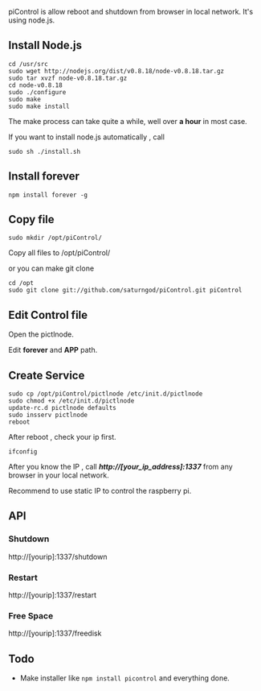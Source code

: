 piControl is allow reboot and shutdown from browser in local network. It's using node.js.

## Install Node.js

	cd /usr/src
	sudo wget http://nodejs.org/dist/v0.8.18/node-v0.8.18.tar.gz
	sudo tar xvzf node-v0.8.18.tar.gz
	cd node-v0.8.18
	sudo ./configure
	sudo make
	sudo make install
	
The make process can take quite a while, well over **a hour** in most case.

If you want to install node.js automatically , call

	sudo sh ./install.sh

## Install forever

	npm install forever -g
	
## Copy file

	sudo mkdir /opt/piControl/
	
Copy all files to /opt/piControl/

or you can make git clone

	cd /opt
	sudo git clone git://github.com/saturngod/piControl.git piControl

## Edit Control file

Open the pictlnode.

Edit **forever** and **APP** path.

## Create Service

	sudo cp /opt/piControl/pictlnode /etc/init.d/pictlnode
	sudo chmod +x /etc/init.d/pictlnode
	update-rc.d pictlnode defaults
	sudo insserv pictlnode
	reboot
	
After reboot , check your ip first.

	ifconfig
	
After you know the IP , call ***http://[your_ip_address]:1337*** from any browser in your local network.

Recommend to use static IP to control the raspberry pi.


## API

### Shutdown

http://[yourip]:1337/shutdown

### Restart

http://[yourip]:1337/restart

### Free Space

http://[yourip]:1337/freedisk

## Todo 

- Make installer like `npm install picontrol` and everything done.